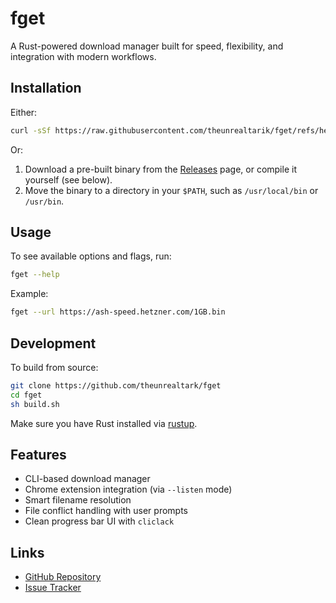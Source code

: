 
# fget

A Rust-powered download manager built for speed, flexibility, and integration with modern workflows.

## Installation

Either:

```bash
curl -sSf https://raw.githubusercontent.com/theunrealtarik/fget/refs/heads/main/install.sh | bash
```
Or:

1. Download a pre-built binary from the [Releases](https://github.com/theunrealtark/fget/releases) page, or compile it yourself (see below).
2. Move the binary to a directory in your `$PATH`, such as `/usr/local/bin` or `/usr/bin`.

## Usage

To see available options and flags, run:

```bash
fget --help
```

Example:

```bash
fget --url https://ash-speed.hetzner.com/1GB.bin
```

## Development

To build from source:

```bash
git clone https://github.com/theunrealtark/fget
cd fget
sh build.sh
```

Make sure you have Rust installed via [rustup](https://rustup.rs).

## Features

* CLI-based download manager
* Chrome extension integration (via `--listen` mode)
* Smart filename resolution
* File conflict handling with user prompts
* Clean progress bar UI with `cliclack`

## Links

* [GitHub Repository](https://github.com/theunrealtark/fget)
* [Issue Tracker](https://github.com/theunrealtark/fget/issues)

